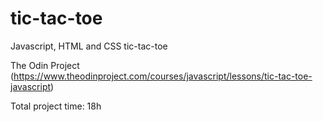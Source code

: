 # tic-tac-toe

Javascript, HTML and CSS tic-tac-toe

The Odin Project (https://www.theodinproject.com/courses/javascript/lessons/tic-tac-toe-javascript)

Total project time: 18h
